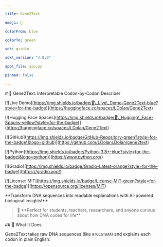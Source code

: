 ```yaml
---

title: Gene2Text

emoji: 🧬

colorFrom: blue

colorTo: green

sdk: gradio

sdk\_version: "4.0.0"

app\_file: app.py

pinned: false

---
```




\# 🧬 Gene2Text: Interpretable Codon-by-Codon Describer



\[!\[Live Demo](https://img.shields.io/badge/🚀\_Live\_Demo-Gene2Text-blue?style=for-the-badge)](https://huggingface.co/spaces/LDolan/Gene2Text)

\[!\[Hugging Face Spaces](https://img.shields.io/badge/🤗\_Hugging\_Face-Spaces-yellow?style=for-the-badge)](https://huggingface.co/spaces/LDolan/Gene2Text)

\[!\[GitHub](https://img.shields.io/badge/GitHub-Repository-green?style=for-the-badge\&logo=github)](https://github.com/LDolanLDolan/gene2text)

\[!\[Python](https://img.shields.io/badge/Python-3.8+-blue?style=for-the-badge\&logo=python)](https://www.python.org/)

\[!\[Gradio](https://img.shields.io/badge/Gradio-Latest-orange?style=for-the-badge)](https://gradio.app/)

\[!\[License: MIT](https://img.shields.io/badge/License-MIT-green?style=for-the-badge)](https://opensource.org/licenses/MIT)



\*\*Transform DNA sequences into readable explanations with AI-powered biological insights!\*\*



> 🎯 \*\*Perfect for students, teachers, researchers, and anyone curious about how DNA codes for life\*\*



\## 🌟 What It Does



Gene2Text takes raw DNA sequences (like `ATGCGTAAA`) and explains each codon in plain English:

